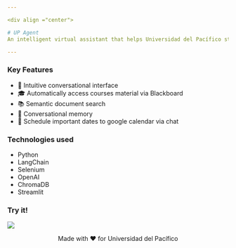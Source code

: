 ```yaml
---

<div align ="center">

# UP Agent
An intelligent virtual assistant that helps Universidad del Pacífico students easily access, manage and understand institutional information and courses material.

---
```

</div>

### Key Features
- 🤖 Intuitive conversational interface
- 🎓 Automatically access courses material via Blackboard
- 📚 Semantic document search
- 💬 Conversational memory
- 📝 Schedule important dates to google calendar via chat

### Technologies used
- Python
- LangChain
- Selenium
- OpenAI
- ChromaDB
- Streamlit



### Try it!

<a href=https://up-agent.streamlit.app/> <img src = https://github.com/user-attachments/assets/9589519f-277f-4d14-8553-508886c6c5f0></a>

<div align="center">
Made with ❤️ for Universidad del Pacífico
</div>
